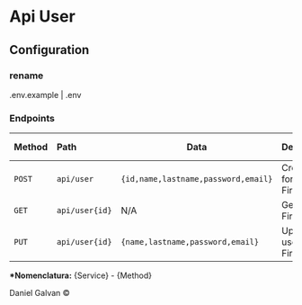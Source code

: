# Api User

## Configuration

### rename

.env.example | .env

### Endpoints

| Method | Path           | Data                                | Description              | Requires authorization | Cache | Services | External Services |
| :----- | :------------- | ----------------------------------- | :----------------------- | :--------------------- | :---- | :------- | :---------------- |
| `POST` | `api/user`     | `{id,name,lastname,password,email}` | Create user for Firebase | `No`                   | `No`  | Firebase | Cloud Firestore   |
| `GET`  | `api/user{id}` | N/A                                 | Get user for Firebase    | `No`                   | `No`  | Firebase | Cloud Firestore   |
| `PUT`  | `api/user{id}` | `{name,lastname,password,email}`    | Update user for Firebase | `No`                   | `No`  | Firebase | Cloud Firestore   |

**\*Nomenclatura:** {Service} - {Method}

Daniel Galvan ©
